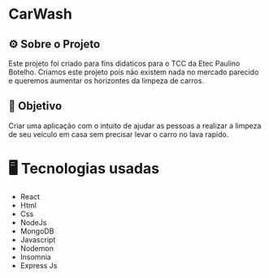 # CarWash

##  ⚙ Sobre o Projeto
Este projeto foi criado para fins didaticos para o TCC da Etec Paulino Botelho. Criamos este projeto pois não existem nada no mercado parecido e queremos aumentar os horizontes da limpeza de carros.

##  🔧 Objetivo
Criar uma aplicação com o intuito de ajudar as pessoas a realizar a limpeza de seu veiculo em casa sem precisar levar o carro no lava rapido.

# 🖥 Tecnologias usadas
- React 
- Html
- Css
- NodeJs
- MongoDB
- Javascript
- Nodemon
- Insomnia
- Express Js
